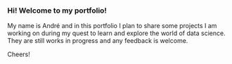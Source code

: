 ### Hi! Welcome to my portfolio!

My name is André and in this portfolio I plan to share some projects I am working on during my quest to learn and explore the world of data science. They are still works in progress and any feedback is welcome.

Cheers!
